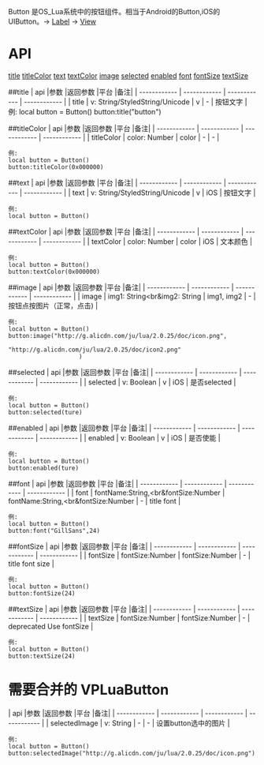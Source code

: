 Button 是OS_Lua系统中的按钮组件。相当于Android的Button,iOS的UIButton。-> [Label](https://www.showdoc.cc/web/#/oslua?page_id=548690578324962) -> [View](https://www.showdoc.cc/web/#/oslua?page_id=547028714523632)

# API

[title](#title)
[titleColor](#titleColor)
[text](#text)
[textColor](#textColor)
[image](#image)
[selected](#selected)
[enabled](#enabled)
[font](#font)
[fontSize](#fontSize)
[textSize](#textSize)

##title
| api  |参数   |返回参数   |平台   |备注|
| ------------ | ------------ | ------------ | ------------ |
|   title     |    v: String/StyledString/Unicode  |  v   |   -  |   按钮文字    |
    例:
    local button = Button()
	button:title("button")

##titleColor
| api  |参数   |返回参数   |平台   |备注|
| ------------ | ------------ | ------------ | ------------ |
|   titleColor      |    color: Number  |  color    |   -  |   -    |

    例:
    local button = Button()
	button:titleColor(0x000000)

##text
| api  |参数   |返回参数   |平台   |备注|
| ------------ | ------------ | ------------ | ------------ |
|    text    |  v: String/StyledString/Unicode   |   v  |  iOS   |  按钮文字     |

    例:
    local button = Button()

##textColor
| api  |参数   |返回参数   |平台   |备注|
| ------------ | ------------ | ------------ | ------------ |
|   textColor     |   color: Number    |  color   |   iOS  |  文本颜色     |

    例:
    local button = Button()
	button:textColor(0x000000)

##image
| api  |参数   |返回参数   |平台   |备注|
| ------------ | ------------ | ------------ | ------------ |
|    image    |   img1: String<br&img2: String   |  img1, img2   |  -   |  按钮点按图片（正常，点击)     |

    例:
    local button = Button()
	button:image("http://g.alicdn.com/ju/lua/2.0.25/doc/icon.png",
        				  "http://g.alicdn.com/ju/lua/2.0.25/doc/icon2.png"
         				)

##selected
| api  |参数   |返回参数   |平台   |备注|
| ------------ | ------------ | ------------ | ------------ |
|   selected     |    v: Boolean  |  v   |   iOS  |    是否selected   |

    例:
    local button = Button()
	button:selected(ture)

##enabled
| api  |参数   |返回参数   |平台   |备注|
| ------------ | ------------ | ------------ | ------------ |
|   enabled     |  v: Boolean    |  v   |  iOS    |  是否使能     |

    例:
    local button = Button()
	button:enabled(ture)

##font
| api  |参数   |返回参数   |平台   |备注|
| ------------ | ------------ | ------------ | ------------ |
|   font     |  fontName:String,<br&fontSize:Number  |  fontName:String,<br&fontSize:Number  |  -    |  title font     |

    例:
    local button = Button()
	button:font("GillSans",24)

##fontSize
| api  |参数   |返回参数   |平台   |备注|
| ------------ | ------------ | ------------ | ------------ |
|   fontSize     |   fontSize:Number   |  fontSize:Number   |  -    |  title font size     |

    例:
    local button = Button()
	button:fontSize(24)

##textSize
| api  |参数   |返回参数   |平台   |备注|
| ------------ | ------------ | ------------ | ------------ |
|   textSize     |   fontSize:Number   |  fontSize:Number   |  -    |  deprecated Use fontSize  |

    例:
    local button = Button()
	button:textSize(24)




# 需要合并的   VPLuaButton

| api  |参数   |返回参数   |平台   |备注|
| ------------ | ------------ | ------------ | ------------ |
|   selectedImage    |  v: String    |  -   |  -   |  设置button选中的图片     |

    例:
    local button = Button()
	button:selectedImage("http://g.alicdn.com/ju/lua/2.0.25/doc/icon.png")









